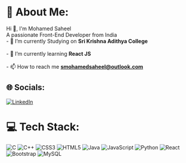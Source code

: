 # 💫 About Me:
Hi 👋, I'm Mohamed Saheel<br>A passionate Front-End Developer from India<br>- 🔭 I’m currently Studying on **Sri Krishna Adithya College**<br><br>- 🌱 I’m currently learning **React JS**<br><br>- 📫 How to reach me **smohamedsaheel@outlook.com**<br>


## 🌐 Socials:
 [![LinkedIn](https://img.shields.io/badge/LinkedIn-%230077B5.svg?logo=linkedin&logoColor=white)](https://www.linkedin.com/in/mohamed-saheel-s-6786a4250/) 

# 💻 Tech Stack:
![C](https://img.shields.io/badge/c-%2300599C.svg?style=for-the-badge&logo=c&logoColor=white) ![C++](https://img.shields.io/badge/c++-%2300599C.svg?style=for-the-badge&logo=c%2B%2B&logoColor=white) ![CSS3](https://img.shields.io/badge/css3-%231572B6.svg?style=for-the-badge&logo=css3&logoColor=white) ![HTML5](https://img.shields.io/badge/html5-%23E34F26.svg?style=for-the-badge&logo=html5&logoColor=white) ![Java](https://img.shields.io/badge/java-%23ED8B00.svg?style=for-the-badge&logo=java&logoColor=white) ![JavaScript](https://img.shields.io/badge/javascript-%23323330.svg?style=for-the-badge&logo=javascript&logoColor=%23F7DF1E) ![Python](https://img.shields.io/badge/python-3670A0?style=for-the-badge&logo=python&logoColor=ffdd54) ![React](https://img.shields.io/badge/react-%2320232a.svg?style=for-the-badge&logo=react&logoColor=%2361DAFB) ![Bootstrap](https://img.shields.io/badge/bootstrap-%23563D7C.svg?style=for-the-badge&logo=bootstrap&logoColor=white) ![MySQL](https://img.shields.io/badge/mysql-%2300f.svg?style=for-the-badge&logo=mysql&logoColor=white) 
<!--# 📊 GitHub Stats:
![](https://github-readme-stats.vercel.app/api?username=md-saheel&theme=dark&hide_border=false&include_all_commits=true&count_private=false)<br/>
![](https://github-readme-streak-stats.herokuapp.com/?user=md-saheel&theme=dark&hide_border=false)<br/>
![](https://github-readme-stats.vercel.app/api/top-langs/?username=mdsaheel&theme=dark&hide_border=false&include_all_commits=true&count_private=false&layout=compact)
 -->
